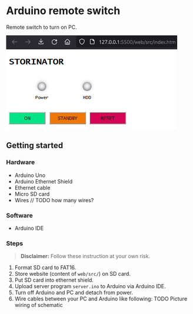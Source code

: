 # Arduino remote switch
Remote switch to turn on PC.

![Web interface](./web.png)

## Getting started

### Hardware
- Arduino Uno
- Arduino Ethernet Shield
- Ethernet cable
- Micro SD card
- Wires 
// TODO how many wires?

### Software
- Arduino IDE

### Steps

> **Disclaimer:** Follow these instruction at your own risk.

1. Format SD card to FAT16.
2. Store website (content of `web/src/`) on SD card. 
3. Put SD card into ethernet shield.
5. Upload server program `server.ino` to Arduino via Arduino IDE.
6. Turn off Arduino and PC and detach from power. 
7. Wire cables between your PC and Arduino like following: 
TODO Picture wiring of schematic

